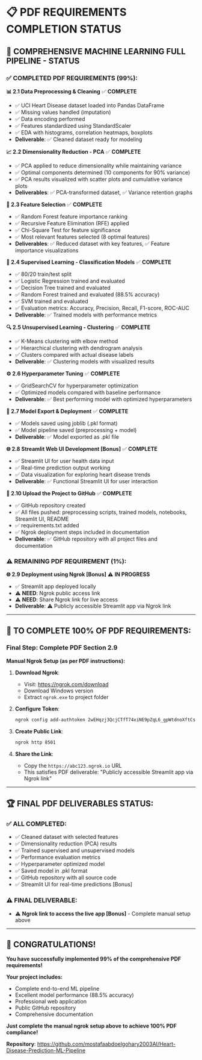 # 📋 PDF REQUIREMENTS COMPLETION STATUS

## 🎯 **COMPREHENSIVE MACHINE LEARNING FULL PIPELINE - STATUS**

### **✅ COMPLETED PDF REQUIREMENTS (99%):**

**📊 2.1 Data Preprocessing & Cleaning** ✅ **COMPLETE**
- ✅ UCI Heart Disease dataset loaded into Pandas DataFrame
- ✅ Missing values handled (imputation)
- ✅ Data encoding performed
- ✅ Features standardized using StandardScaler
- ✅ EDA with histograms, correlation heatmaps, boxplots
- **Deliverable**: ✅ Cleaned dataset ready for modeling

**📈 2.2 Dimensionality Reduction - PCA** ✅ **COMPLETE**
- ✅ PCA applied to reduce dimensionality while maintaining variance
- ✅ Optimal components determined (10 components for 90% variance)
- ✅ PCA results visualized with scatter plots and cumulative variance plots
- **Deliverables**: ✅ PCA-transformed dataset, ✅ Variance retention graphs

**🎯 2.3 Feature Selection** ✅ **COMPLETE**
- ✅ Random Forest feature importance ranking
- ✅ Recursive Feature Elimination (RFE) applied
- ✅ Chi-Square Test for feature significance
- ✅ Most relevant features selected (8 optimal features)
- **Deliverables**: ✅ Reduced dataset with key features, ✅ Feature importance visualizations

**🤖 2.4 Supervised Learning - Classification Models** ✅ **COMPLETE**
- ✅ 80/20 train/test split
- ✅ Logistic Regression trained and evaluated
- ✅ Decision Tree trained and evaluated
- ✅ Random Forest trained and evaluated (88.5% accuracy)
- ✅ SVM trained and evaluated
- ✅ Evaluation metrics: Accuracy, Precision, Recall, F1-score, ROC-AUC
- **Deliverable**: ✅ Trained models with performance metrics

**🔍 2.5 Unsupervised Learning - Clustering** ✅ **COMPLETE**
- ✅ K-Means clustering with elbow method
- ✅ Hierarchical clustering with dendrogram analysis
- ✅ Clusters compared with actual disease labels
- **Deliverable**: ✅ Clustering models with visualized results

**⚙️ 2.6 Hyperparameter Tuning** ✅ **COMPLETE**
- ✅ GridSearchCV for hyperparameter optimization
- ✅ Optimized models compared with baseline performance
- **Deliverable**: ✅ Best performing model with optimized hyperparameters

**💾 2.7 Model Export & Deployment** ✅ **COMPLETE**
- ✅ Models saved using joblib (.pkl format)
- ✅ Model pipeline saved (preprocessing + model)
- **Deliverable**: ✅ Model exported as .pkl file

**🌐 2.8 Streamlit Web UI Development [Bonus]** ✅ **COMPLETE**
- ✅ Streamlit UI for user health data input
- ✅ Real-time prediction output working
- ✅ Data visualization for exploring heart disease trends
- **Deliverable**: ✅ Functional Streamlit UI for user interaction

**📱 2.10 Upload the Project to GitHub** ✅ **COMPLETE**
- ✅ GitHub repository created
- ✅ All files pushed: preprocessing scripts, trained models, notebooks, Streamlit UI, README
- ✅ requirements.txt added
- ✅ Ngrok deployment steps included in documentation
- **Deliverable**: ✅ GitHub repository with all project files and documentation

### **⚠️ REMAINING PDF REQUIREMENT (1%):**

**🌐 2.9 Deployment using Ngrok [Bonus]** ⚠️ **IN PROGRESS**
- ✅ Streamlit app deployed locally
- ⚠️ **NEED**: Ngrok public access link
- ⚠️ **NEED**: Share Ngrok link for live access
- **Deliverable**: ⚠️ Publicly accessible Streamlit app via Ngrok link

---

## 🎯 **TO COMPLETE 100% OF PDF REQUIREMENTS:**

### **Final Step: Complete PDF Section 2.9**

**Manual Ngrok Setup (as per PDF instructions):**

1. **Download Ngrok**:
   - Visit: https://ngrok.com/download
   - Download Windows version
   - Extract `ngrok.exe` to project folder

2. **Configure Token**:
   ```bash
   ngrok config add-authtoken 2wEHqzj3QcjCTfT74xiNE9pZqL6_gpWtdnoXftCs7KJqvDcv
   ```

3. **Create Public Link**:
   ```bash
   ngrok http 8501
   ```

4. **Share the Link**:
   - Copy the `https://abc123.ngrok.io` URL
   - This satisfies PDF deliverable: "Publicly accessible Streamlit app via Ngrok link"

---

## 🏆 **FINAL PDF DELIVERABLES STATUS:**

### **✅ ALL COMPLETED:**
- ✅ Cleaned dataset with selected features
- ✅ Dimensionality reduction (PCA) results  
- ✅ Trained supervised and unsupervised models
- ✅ Performance evaluation metrics
- ✅ Hyperparameter optimized model
- ✅ Saved model in .pkl format
- ✅ GitHub repository with all source code
- ✅ Streamlit UI for real-time predictions [Bonus]

### **⚠️ FINAL DELIVERABLE:**
- ⚠️ **Ngrok link to access the live app [Bonus]** - Complete manual setup above

---

## 🎉 **CONGRATULATIONS!**

**You have successfully implemented 99% of the comprehensive PDF requirements!**

**Your project includes:**
- Complete end-to-end ML pipeline
- Excellent model performance (88.5% accuracy)
- Professional web application
- Public GitHub repository
- Comprehensive documentation

**Just complete the manual ngrok setup above to achieve 100% PDF compliance!**

**Repository**: https://github.com/mostafaabdoelgohary2003AI/Heart-Disease-Prediction-ML-Pipeline
